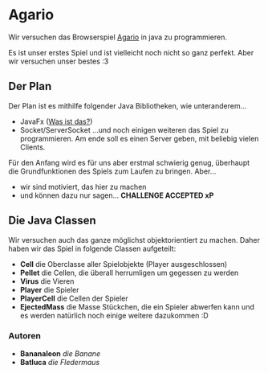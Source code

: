 # Agario
Wir versuchen das Browserspiel [Agario](https://Agar.io) in java zu programmieren.

Es ist unser erstes Spiel und ist vielleicht noch nicht so ganz perfekt.
Aber wir versuchen unser bestes :3


## Der Plan
Der Plan ist es mithilfe folgender Java Bibliotheken, wie unteranderem...
* JavaFx ([Was ist das?](https://de.wikipedia.org/wiki/JavaFX))
* Socket/ServerSocket
...und noch einigen weiteren
das Spiel zu programmieren. Am ende soll es einen Server geben, mit beliebig vielen Clients.

Für den Anfang wird es für uns aber erstmal schwierig genug, 
überhaupt die Grundfunktionen des Spiels zum Laufen zu bringen.
Aber... 
* wir sind motiviert, das hier zu machen
* und können dazu nur sagen... **CHALLENGE ACCEPTED xP**


## Die Java Classen
Wir versuchen auch das ganze möglichst objektorientiert zu machen.
Daher haben wir das Spiel in folgende Classen aufgeteilt:
* **Cell** die Oberclasse aller Spielobjekte (Player ausgeschlossen)
* **Pellet** die Cellen, die überall herrumligen um gegessen zu werden
* **Virus** die Vieren
* **Player** die Spieler
* **PlayerCell** die Cellen der Spieler
* **EjectedMass** die Masse Stückchen, die ein Spieler abwerfen kann
und es werden natürlich noch einige weitere dazukommen :D


### Autoren
* **Bananaleon** *die Banane*
* **Batluca** *die Fledermaus*
